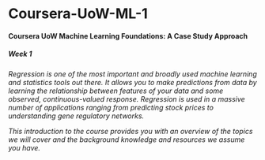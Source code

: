 # Coursera-UoW-ML-1
#### Coursera UoW Machine Learning Foundations: A Case Study Approach

##### Week 1

<em>
Regression is one of the most important and broadly used machine learning and statistics tools out there. It allows you to make predictions from data by learning the relationship between features of your data and some observed, continuous-valued response. Regression is used in a massive number of applications ranging from predicting stock prices to understanding gene regulatory networks.

This introduction to the course provides you with an overview of the topics we will cover and the background knowledge and resources we assume you have.
</em>
